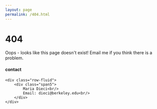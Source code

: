 ```yaml
---
layout: page
permalink: /404.html
---
```


# 404

Oops - looks like this page doesn't exist! Email me if you think there is a problem.

<div class="container">
<h4><a name="contact"></a>contact</h4>

    <div class="row-fluid">
        <div class="span5">
            Maria Dieci<br/>
            Email: dieci@berkeley.edu<br/>
        </div>
    </div>
</div>